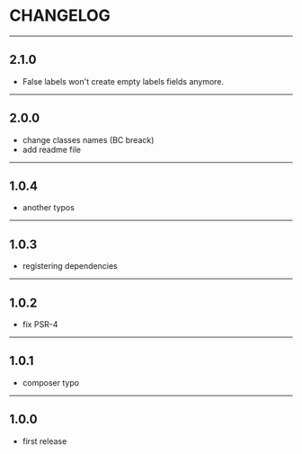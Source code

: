 # CHANGELOG

----


## 2.1.0

- False labels won't create empty labels fields anymore.


----


## 2.0.0

- change classes names (BC breack)
- add readme file


----


## 1.0.4

- another typos


----


## 1.0.3

- registering dependencies


----


## 1.0.2

- fix PSR-4


----


## 1.0.1

- composer typo


----


## 1.0.0

- first release
